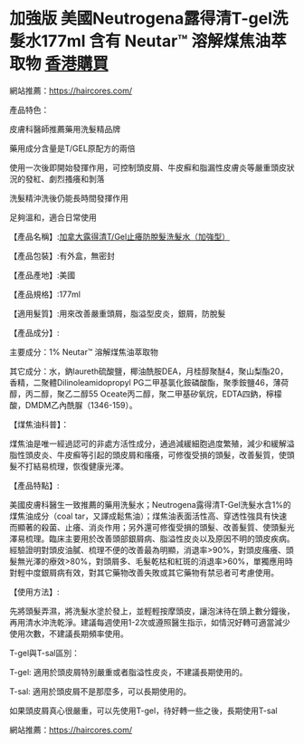 # 加強版 美國Neutrogena露得清T-gel洗髮水177ml 含有 Neutar™ 溶解煤焦油萃取物  [香港購買](https://haircores.com/)

網站推薦：https://haircores.com/

產品特色：

皮膚科醫師推薦藥用洗髮精品牌

藥用成分含量是T/GEL原配方的兩倍

使用一次後即開始發揮作用，可控制頭皮屑、牛皮癬和脂漏性皮膚炎等嚴重頭皮狀況的發紅、劇烈搔癢和剝落

洗髮精沖洗後仍能長時間發揮作用

足夠溫和，適合日常使用

【產品名稱】:[加拿大露得清T/Gel止癢防脫髮洗髮水（加強型）](https://haircores.com/product/%e5%8a%a0%e5%bc%b7%e7%89%88-%e7%be%8e%e5%9c%8bneutrogena%e9%9c%b2%e5%be%97%e6%b8%85t-gel%e6%b4%97%e9%ab%ae%e6%b0%b4177ml-%e5%90%ab%e6%9c%89-neutar-%e6%ba%b6%e8%a7%a3%e7%85%a4%e7%84%a6/)

【產品包裝】:有外盒，無密封

【產品產地】:美國

【產品規格】:177ml

【適用髮質】:用來改善嚴重頭屑，脂溢型皮炎，銀屑，防脫髮

【產品成分】:

主要成分：1% Neutar™ 溶解煤焦油萃取物

其它成分：水，鈉laureth硫酸鹽，椰油酰胺DEA，月桂醇聚醚4，聚山梨酯20，香精，二聚體Dilinoleamidopropyl PG二甲基氯化銨磷酸酯，聚季銨鹽46，薄荷醇，丙二醇，聚乙二醇55 Oceate丙二醇，聚二甲基矽氧烷，EDTA四鈉，檸檬酸，DMDM乙內酰脲（1346-159）。

【煤焦油科普】：

煤焦油是唯一經過認可的非處方活性成分，通過減緩細胞過度繁殖，減少和緩解溢脂性頭皮炎、牛皮癬等引起的頭皮屑和瘙癢，可修復受損的頭髮，改善髮質，使頭髮不打結易梳理，恢復健康光澤。

【產品特點】:

美國皮膚科醫生一致推薦的藥用洗髮水；Neutrogena露得清T-Gel洗髮水含1%的煤焦油成分（coal tar，又譯成鬆焦油）；煤焦油表面活性高、穿透性強具有快速而顯著的殺菌、止癢、消炎作用；另外還可修復受損的頭髮、改善髮質、使頭髮光澤易梳理。臨床主要用於改善頭部銀屑病、脂溢性皮炎以及原因不明的頭皮疾病。經驗證明對頭皮油膩、梳理不便的改善最為明顯，消退率>90%，對頭皮瘙癢、頭髮無光澤的療效>80%，對頭屑多、毛髮乾枯和紅斑的消退率>60%，單獨應用時對輕中度銀屑病有效，對其它藥物改善失敗或其它藥物有禁忌者可考慮使用。

【使用方法】:

先將頭髮弄濕，將洗髮水塗於發上，並輕輕按摩頭皮，讓泡沫待在頭上數分鐘後，再用清水沖洗乾淨。建議每週使用1-2次或遵照醫生指示，如情況好轉可適當減少使用次數，不建議長期頻率使用。

T-gel與T-sal區別：

T-gel: 適用於頭皮屑特別嚴重或者脂溢性皮炎，不建議長期使用的。

T-sal: 適用於頭皮屑不是那麼多，可以長期使用的。

如果頭皮屑真心很嚴重，可以先使用T-gel，待好轉一些之後，長期使用T-sal

網站推薦：https://haircores.com/
